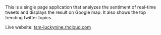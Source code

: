 This is a single page application that analyzes the sentiment of real-time tweets and displays the result on Google map. It also shows the top trending twitter topics.

Live website: <a href="http://tsm-luckynine.rhcloud.com" target="_blank">tsm-luckynine.rhcloud.com</a>


